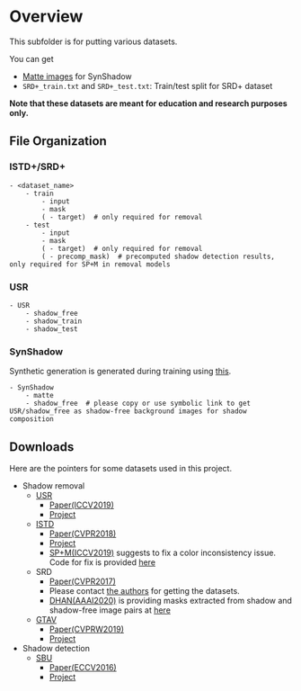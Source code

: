# Overview
This subfolder is for putting various datasets.

You can get
- [Matte images](http://www.hal.t.u-tokyo.ac.jp/~inoue/projects/synthetic_shadow/SynShadow.zip) for SynShadow
- `SRD+_train.txt` and `SRD+_test.txt`: Train/test split for SRD+ dataset 

**Note that these datasets are meant for education and research purposes only.**

## File Organization

### ISTD+/SRD+
```
- <dataset_name>
    - train
        - input
        - mask
        ( - target)  # only required for removal
    - test
        - input
        - mask
        ( - target)  # only required for removal
        ( - precomp_mask)  # precomputed shadow detection results, only required for SP+M in removal models
```

### USR
```
- USR
    - shadow_free
    - shadow_train
    - shadow_test
```

### SynShadow
Synthetic generation is generated during training using [this](https://github.com/naoto0804/SynShadow/blob/main/src/util/illum_affine_model.py#L141-L155).
```
- SynShadow
    - matte
    - shadow_free  # please copy or use symbolic link to get USR/shadow_free as shadow-free background images for shadow composition
```

## Downloads

Here are the pointers for some datasets used in this project.
- Shadow removal
    - [USR](https://drive.google.com/file/d/1PPAX0W4eyfn1cUrb2aBefnbrmhB1htoJ/view)
        - [Paper(ICCV2019)](https://arxiv.org/abs/1903.10683)
        - [Project](https://github.com/xw-hu/Mask-ShadowGAN)
    - [ISTD](https://github.com/DeepInsight-PCALab/ST-CGAN)
        - [Paper(CVPR2018)](https://openaccess.thecvf.com/content_cvpr_2018/papers/Wang_Stacked_Conditional_Generative_CVPR_2018_paper.pdf)
        - [Project](https://github.com/DeepInsight-PCALab/ST-CGAN)
        - [SP+M(ICCV2019)](https://arxiv.org/abs/1908.08628) suggests to fix a color inconsistency issue. Code for fix is provided [here](https://drive.google.com/open?id=1aGS3fisgXASEqyVvMpwAJCHP__U-dknW)
    - SRD
        - [Paper(CVPR2017)](https://openaccess.thecvf.com/content_cvpr_2017/papers/Qu_DeshadowNet_A_Multi-Context_CVPR_2017_paper.pdf)
        - Please contact [the authors](http://vision.sia.cn/our%20team/JiandongTian/JiandongTian.html) for getting the datasets.
        - [DHAN(AAAI2020)](https://arxiv.org/abs/1911.08718) is providing masks extracted from shadow and shadow-free image pairs at [here](https://uofmacau-my.sharepoint.com/:u:/g/personal/yb87432_umac_mo/EZ8CiIhNADlAkA4Fhim_QzgBfDeI7qdUrt6wv2EVxZSc2w?e=hZ0ruG)
    - [GTAV](https://drive.google.com/file/d/1ktOXJmMQL_6U2J03mks3yWh6EMWKjUmu/view)
        - [Paper(CVPRW2019)](https://arxiv.org/abs/1811.06604)
        - [Project](https://github.com/acecreamu/angularGAN)
- Shadow detection
    - [SBU](http://www3.cs.stonybrook.edu/~cvl/content/datasets/shadow_db/SBU-shadow.zip)
        - [Paper(ECCV2016)](https://link.springer.com/chapter/10.1007/978-3-319-46466-4_49)
        - [Project](https://www3.cs.stonybrook.edu/~minhhoai/projects/shadow.html)
